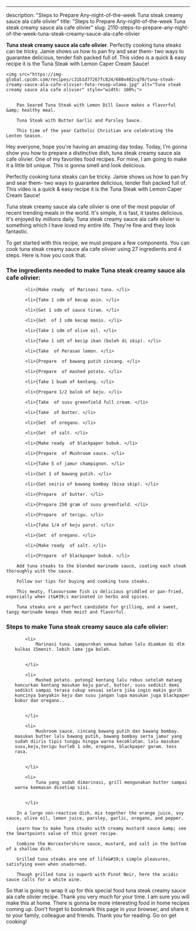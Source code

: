 ---
description: "Steps to Prepare Any-night-of-the-week Tuna steak creamy sauce ala cafe olivier"
title: "Steps to Prepare Any-night-of-the-week Tuna steak creamy sauce ala cafe olivier"
slug: 2110-steps-to-prepare-any-night-of-the-week-tuna-steak-creamy-sauce-ala-cafe-olivier

<p>
	<strong>Tuna steak creamy sauce ala cafe olivier</strong>. 
	Perfectly cooking tuna steaks can be tricky. Jamie shows us how to pan fry and sear them- two ways to guarantee delicious, tender fish packed full of. This video is a quick &amp; easy recipe it is the Tuna Steak with Lemon Caper Cream Sauce!
</p>
<p>
	
	<img src="https://img-global.cpcdn.com/recipes/c31b1d77267fc824/680x482cq70/tuna-steak-creamy-sauce-ala-cafe-olivier-foto-resep-utama.jpg" alt="Tuna steak creamy sauce ala cafe olivier" style="width: 100%;">
	
	
		Pan Seared Tuna Steak with Lemon Dill Sauce makes a flavorful &amp; healthy meal.
	
		Tuna Steak with Butter Garlic and Parsley Sauce.
	
		This time of the year Catholic Christian are celebrating the Lenten Season.
	
</p>
<p>
	Hey everyone, hope you're having an amazing day today. Today, I'm gonna show you how to prepare a distinctive dish, tuna steak creamy sauce ala cafe olivier. One of my favorites food recipes. For mine, I am going to make it a little bit unique. This is gonna smell and look delicious.
</p>
	
<p>
	Perfectly cooking tuna steaks can be tricky. Jamie shows us how to pan fry and sear them- two ways to guarantee delicious, tender fish packed full of. This video is a quick &amp; easy recipe it is the Tuna Steak with Lemon Caper Cream Sauce!
</p>
<p>
	Tuna steak creamy sauce ala cafe olivier is one of the most popular of recent trending meals in the world. It's simple, it is fast, it tastes delicious. It's enjoyed by millions daily. Tuna steak creamy sauce ala cafe olivier is something which I have loved my entire life. They're fine and they look fantastic.
</p>

<p>
To get started with this recipe, we must prepare a few components. You can cook tuna steak creamy sauce ala cafe olivier using 27 ingredients and 4 steps. Here is how you cook that.
</p>

<h3>The ingredients needed to make Tuna steak creamy sauce ala cafe olivier:</h3>

<ol>
	
		<li>{Make ready  of Marinasi tuna. </li>
	
		<li>{Take 1 sdm of kecap asin. </li>
	
		<li>{Get 1 sdm of sauce tiram. </li>
	
		<li>{Get  of 1 sdm kecap manis. </li>
	
		<li>{Take 1 sdm of olive oil. </li>
	
		<li>{Take 1 sdt of kecip ikan (boleh di skip). </li>
	
		<li>{Take  of Perasan lemon. </li>
	
		<li>{Prepare  of bawang putih cincang. </li>
	
		<li>{Prepare  of mashed potato. </li>
	
		<li>{Take 1 buah of kentang. </li>
	
		<li>{Prepare 1/2 balok of keju. </li>
	
		<li>{Take  of susu greenfield full cream. </li>
	
		<li>{Take  of butter. </li>
	
		<li>{Get  of oregano. </li>
	
		<li>{Get  of salt. </li>
	
		<li>{Make ready  of blackpaper bubuk. </li>
	
		<li>{Prepare  of Mushroom sauce. </li>
	
		<li>{Take 5 of jamur champignon. </li>
	
		<li>{Get 1 of bawang putih. </li>
	
		<li>{Get seiris of bawang bombay (bisa skip). </li>
	
		<li>{Prepare  of butter. </li>
	
		<li>{Prepare 250 gram of susu greenfield. </li>
	
		<li>{Prepare  of terigu. </li>
	
		<li>{Take 1/4 of keju parut. </li>
	
		<li>{Get  of oregano. </li>
	
		<li>{Make ready  of salt. </li>
	
		<li>{Prepare  of blackpaper bubuk. </li>
	
</ol>
<p>
	
		Add tuna steaks to the blended marinade sauce, coating each steak thoroughly with the sauce.
	
		Follow our tips for buying and cooking tuna steaks.
	
		This meaty, flavoursome fish is delicious griddled or pan-fried, especially when it&#39;s marinated in herbs and spices.
	
		Tuna steaks are a perfect candidate for grilling, and a sweet, tangy marinade keeps them moist and flavorful.
	
</p>

<h3>Steps to make Tuna steak creamy sauce ala cafe olivier:</h3>

<ol>
	
		<li>
			Marinasi tuna. campurnkan semua bahan lalu diamkan di dlm kulkas 15menit. lebih lama jga boleh.
			
			
		</li>
	
		<li>
			Mashed potato. potong2 kentang lalu rebus setelah matang hancurkan kentang masukan keju parut, butter, susu sedikit demi sedikit sampai terasa cukup sesuai selera jika ingin makin gurih kuncinya banyakin keju dan susu jangan lupa masukan juga blackpaper bubur dan oregano..
			
			
		</li>
	
		<li>
			Mushroom sauce. cincang bawang putih dan bawang bombay. masukan butter lalu bawang putih, bawang bombay serta jamur yang sudah diiris tipis tunggu hingga warna kecoklatan. lalu masukan susu,keju,terigu kurleb 1 sdm, oregano, blackpaper garam. tess rasa.
			
			
		</li>
	
		<li>
			Tuna yang sudah dimarinasi, grill mengunakan butter sampai warna keemasan disetiap sisi.
			
			
		</li>
	
</ol>

<p>
	
		In a large non-reactive dish, mix together the orange juice, soy sauce, olive oil, lemon juice, parsley, garlic, oregano, and pepper.
	
		Learn how to make Tuna steaks with creamy mustard sauce &amp; see the Smartpoints value of this great recipe.
	
		Combine the Worcestershire sauce, mustard, and salt in the bottom of a shallow dish.
	
		Grilled tuna steaks are one of life&#39;s simple pleasures, satisfying even when unadorned.
	
		Though grilled tuna is superb with Pinot Noir, here the acidic sauce calls for a white wine.
	
</p>

<p>
	So that is going to wrap it up for this special food tuna steak creamy sauce ala cafe olivier recipe. Thank you very much for your time. I am sure you will make this at home. There is gonna be more interesting food in home recipes coming up. Don't forget to bookmark this page in your browser, and share it to your family, colleague and friends. Thank you for reading. Go on get cooking!
</p>
